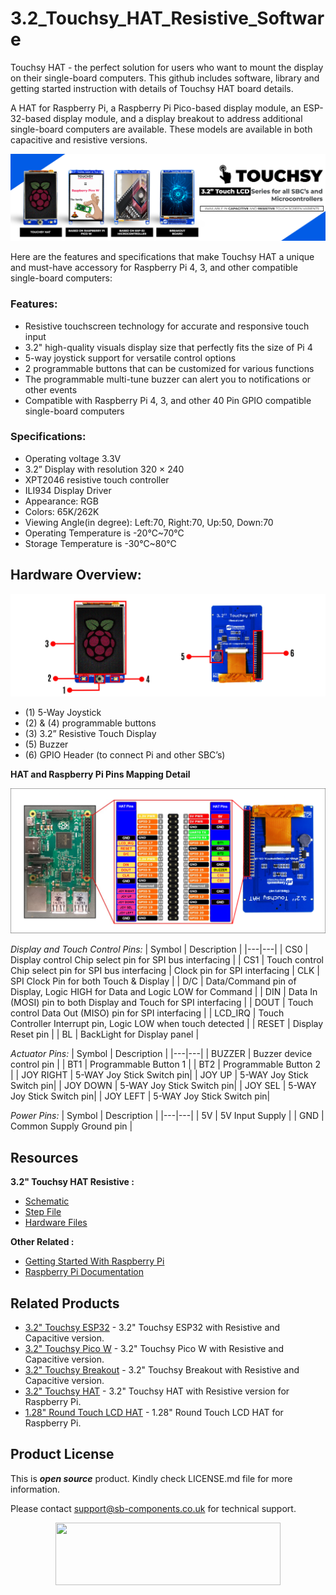 # 3.2_Touchsy_HAT_Resistive_Software

Touchsy HAT - the perfect solution for users who want to mount the display on their single-board computers. This github includes software, library and getting started instruction with details of Touchsy HAT board details.

A HAT for Raspberry Pi, a Raspberry Pi Pico-based display module, an ESP-32-based display module, and a display breakout to address additional single-board computers are available. These models are available in both capacitive and resistive versions.

<img src="https://github.com/sbcshop/3.2_Touchsy_HAT_Resistive_Software/blob/main/images/Touchsy%20banner.jpg">

Here are the features and specifications that make Touchsy HAT a unique and must-have accessory for Raspberry Pi 4, 3, and other compatible single-board computers:
### Features:
- Resistive touchscreen technology for accurate and responsive touch input
- 3.2" high-quality visuals display size that perfectly fits the size of Pi 4
- 5-way joystick support for versatile control options
- 2 programmable buttons that can be customized for various functions
- The programmable multi-tune buzzer can alert you to notifications or other events
- Compatible with Raspberry Pi 4, 3, and other 40 Pin GPIO compatible single-board computers

### Specifications:
- Operating voltage 3.3V 
- 3.2” Display with resolution 320 × 240
- XPT2046 resistive touch controller 
- ILI934 Display Driver
- Appearance: RGB
- Colors: 65K/262K
- Viewing Angle(in degree): Left:70, Right:70, Up:50, Down:70 
- Operating Temperature is -20℃~70℃
- Storage Temperature is -30℃~80℃

## Hardware Overview:
<img src="https://github.com/sbcshop/3.2_Touchsy_HAT_Resistive_Software/blob/main/images/Touchsy%20hat%20pinout.jpg">

- (1) 5-Way Joystick
- (2) & (4) programmable buttons
- (3) 3.2” Resistive Touch Display
- (5) Buzzer
- (6) GPIO Header (to connect Pi and other SBC’s)

**HAT and Raspberry Pi Pins Mapping Detail**
  
  <img src="https://github.com/sbcshop/3.2_Touchsy_HAT_Resistive_Software/blob/main/images/Touchsy%20Hat%20with%20RPi%20pin%20Map.png">

  _Display and Touch Control Pins:_
  | Symbol | Description |
  |---|---|
  | CS0 | Display control Chip select pin for SPI bus interfacing |
  | CS1  | Touch control Chip select pin for SPI bus interfacing | Clock pin for SPI interfacing
  | CLK | SPI Clock Pin for both Touch & Display |
  | D/C | Data/Command pin of Display, Logic HIGH for Data and Logic LOW for Command   |
  | DIN  | Data In (MOSI) pin to both Display and Touch for SPI interfacing |
  | DOUT | Touch control Data Out (MISO) pin for SPI interfacing |
  | LCD_IRQ | Touch Controller Interrupt pin, Logic LOW when touch detected |
  | RESET | Display Reset pin |
  | BL | BackLight for Display panel |
  
   _Actuator Pins:_
  | Symbol | Description | 
  |---|---|
  | BUZZER  | Buzzer device control pin | 
  | BT1 | Programmable Button 1 |
  | BT2 | Programmable Button 2 |
  | JOY RIGHT | 5-WAY Joy Stick Switch pin|
  | JOY UP | 5-WAY Joy Stick Switch pin|
  | JOY DOWN | 5-WAY Joy Stick Switch pin|
  | JOY SEL | 5-WAY Joy Stick Switch pin|
  | JOY LEFT | 5-WAY Joy Stick Switch pin|
  
   _Power Pins:_
  | Symbol | Description | 
  |---|---|
  | 5V  | 5V Input Supply |
  | GND | Common Supply Ground pin |
  

## Resources
**3.2" Touchsy HAT Resistive :** 
  * [Schematic](https://github.com/sbcshop/3.2_Touchsy_HAT_Resistive_Hardware/blob/main/Design%20Data/Sch%203.2%20INCH%20Touchsy%20HAT(Resistive).pdf)
  * [Step File](https://github.com/sbcshop/3.2_Touchsy_HAT_Resistive_Hardware/blob/main/Mechanical%20Data/step%203.2%20INCH%20Touchsy%20HAT(Resistive)%2012042023.step)
  * [Hardware Files](https://github.com/sbcshop/3.2_Touchsy_HAT_Resistive_Hardware)
    
**Other Related :**
  * [Getting Started With Raspberry Pi](https://www.raspberrypi.com/documentation/computers/getting-started.html)
  * [Raspberry Pi Documentation](https://www.raspberrypi.com/documentation/)


## Related Products
   * [3.2" Touchsy ESP32](https://shop.sb-components.co.uk/collections/pre-order/products/touchsy-3-2-touch-lcd-display-based-on-esp32-mcu) - 3.2" Touchsy ESP32 with Resistive and Capacitive version. 
   * [3.2" Touchsy Pico W](https://shop.sb-components.co.uk/collections/pre-order/products/touchsy-3-2-touch-lcd-display-based-on-pico-w) - 3.2" Touchsy Pico W with Resistive and Capacitive version.
   * [3.2" Touchsy Breakout](https://shop.sb-components.co.uk/collections/pre-order/products/touchsy-3-2-touch-lcd-display-breakout-board) - 3.2" Touchsy Breakout with Resistive and Capacitive version.
   * [3.2" Touchsy HAT](https://shop.sb-components.co.uk/collections/pre-order/products/touchsy-3-2-touch-lcd-display-for-raspberry-pi) - 3.2" Touchsy HAT with Resistive version for Raspberry Pi.
   * [1.28" Round Touch LCD HAT](https://shop.sb-components.co.uk/products/1-28-round-touch-lcd-hat-for-raspberry-pi?_pos=2&_sid=6c0f5891d&_ss=r) - 1.28" Round Touch LCD HAT for Raspberry Pi.

## Product License

This is ***open source*** product. Kindly check LICENSE.md file for more information.

Please contact support@sb-components.co.uk for technical support.
<p align="center">
  <img width="360" height="100" src="https://cdn.shopify.com/s/files/1/1217/2104/files/Logo_sb_component_3.png?v=1666086771&width=300">
</p>

